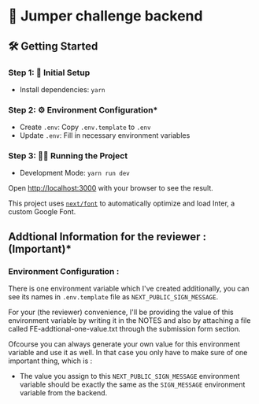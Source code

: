 # 🚀 Jumper challenge backend

## 🛠️ Getting Started

### Step 1: 🚀 Initial Setup

- Install dependencies: `yarn`

### Step 2: ⚙️ Environment Configuration\*

- Create `.env`: Copy `.env.template` to `.env`
- Update `.env`: Fill in necessary environment variables

### Step 3: 🏃‍♂️ Running the Project

- Development Mode: `yarn run dev`

Open [http://localhost:3000](http://localhost:3000) with your browser to see the result.

This project uses [`next/font`](https://nextjs.org/docs/basic-features/font-optimization) to automatically optimize and load Inter, a custom Google Font.

## Addtional Information for the reviewer : (Important)\*

### Environment Configuration :

There is one environment variable which I've created additionally, you can see its names in `.env.template` file as `NEXT_PUBLIC_SIGN_MESSAGE`.

For your (the reviewer) convenience, I'll be providing the value of this environment variable by writing it in the NOTES and also by attaching a file called FE-addtional-one-value.txt through the submission form section.

Ofcourse you can always generate your own value for this environment variable and use it as well. In that case you only have to make sure of one important thing, which is :

- The value you assign to this `NEXT_PUBLIC_SIGN_MESSAGE` environment variable should be exactly the same as the `SIGN_MESSAGE` environment variable from the backend.
